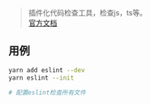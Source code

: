 > 插件化代码检查工具，检查js，ts等。  
> [官方文档](https://eslint.org/)
## 用例
```bash
yarn add eslint --dev
yarn eslint --init

# 配置eslint检查所有文件
```